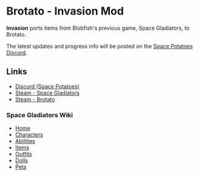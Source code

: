 # Brotato - Invasion Mod

**Invasion** ports items from Blobfish's previous game, Space Gladiators, to Brotato.

The latest updates and progress info will be posted on the [Space Potatoes Discord](https://discord.gg/j39jE6k).

## Links

- [Discord (Space Potatoes)](https://discord.gg/j39jE6k)
- [Steam - Space Gladiators](https://store.steampowered.com/app/1144910/Space_Gladiators/)
- [Steam - Brotato](https://store.steampowered.com/app/1942280/Brotato/)

### Space Gladiators Wiki

- [Home](https://space-gladiators.fandom.com/wiki/Space_Gladiators_Wiki)
- [Characters](https://space-gladiators.fandom.com/wiki/Characters)
- [Abilities](https://space-gladiators.fandom.com/wiki/Abilities)
- [Items](https://space-gladiators.fandom.com/wiki/Items)
- [Outfits](https://space-gladiators.fandom.com/wiki/Outfits)
- [Dolls](https://space-gladiators.fandom.com/wiki/Dolls)
- [Pets](https://space-gladiators.fandom.com/wiki/Pets)
